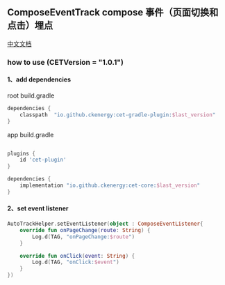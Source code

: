 ## ComposeEventTrack compose 事件（页面切换和点击）埋点

[中文文档](Readme-CN.MD)

### how to use (CETVersion = "1.0.1")

#### 1、add dependencies
root build.gradle
``` groovy
dependencies {
    classpath  "io.github.ckenergy:cet-gradle-plugin:$last_version"
}
```
app build.gradle
```groovy

plugins {
    id 'cet-plugin'
}

dependencies {
    implementation "io.github.ckenergy:cet-core:$last_version"
}
```

#### 2、set event listener
``` kotlin
AutoTrackHelper.setEventListener(object : ComposeEventListener{
    override fun onPageChange(route: String) {
        Log.d(TAG, "onPageChange:$route")
    }

    override fun onClick(event: String) {
        Log.d(TAG, "onClick:$event")
    }
})
```
